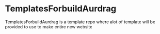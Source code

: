 # TemplatesForbuildAurdrag
TemplatesForbuildAurdrag is a template repo where alot of template will be provided to use to make entire new website
